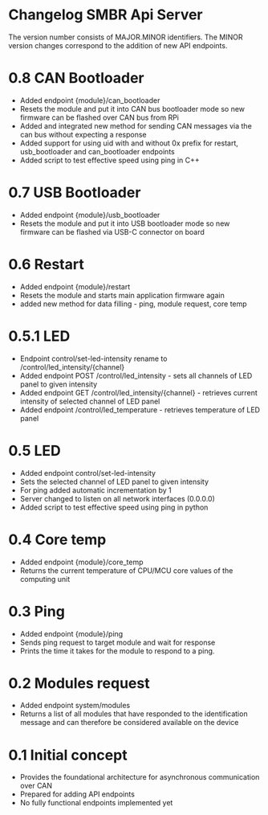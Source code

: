 # Changelog SMBR Api Server
The version number consists of MAJOR.MINOR identifiers. The MINOR version changes correspond to the addition of new API endpoints.

# 0.8 CAN Bootloader
- Added endpoint {module}/can_bootloader
- Resets the module and put it into CAN bus bootloader mode so new firmware can be flashed over CAN bus from RPi
- Added and integrated new method for sending CAN messages via the can bus without expecting a response
- Added support for using uid with and without 0x prefix for restart, usb_bootloader and can_bootloader endpoints
- Added script to test effective speed using ping in C++

# 0.7 USB Bootloader
- Added endpoint {module}/usb_bootloader
- Resets the module and put it into USB bootloader mode so new firmware can be flashed via USB-C connector on board

# 0.6 Restart
- Added endpoint {module}/restart
- Resets the module and starts main application firmware again
- added new method for data filling - ping, module request, core temp

# 0.5.1 LED
- Endpoint control/set-led-intensity rename to /control/led_intensity/{channel}
- Added endpoint POST /control/led_intensity - sets all channels of LED panel to given intensity
- Added endpoint GET /control/led_intensity/{channel} - retrieves current intensity of selected channel of LED panel
- Added endpoint /control/led_temperature - retrieves temperature of LED panel

# 0.5 LED
- Added endpoint control/set-led-intensity
- Sets the selected channel of LED panel to given intensity
- For ping added automatic incrementation by 1
- Server changed to listen on all network interfaces (0.0.0.0)
- Added script to test effective speed using ping in python

# 0.4 Core temp
- Added endpoint {module}/core_temp
- Returns the current temperature of CPU/MCU core values of the computing unit

# 0.3 Ping
- Added endpoint {module}/ping
- Sends ping request to target module and wait for response
- Prints the time it takes for the module to respond to a ping.

# 0.2 Modules request
- Added endpoint system/modules 
- Returns a list of all modules that have responded to the identification message and can therefore be considered available on the device

# 0.1 Initial concept
- Provides the foundational architecture for asynchronous communication over CAN
- Prepared for adding API endpoints
- No fully functional endpoints implemented yet
